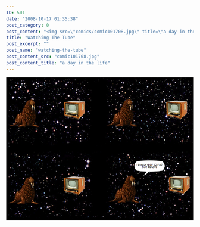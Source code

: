 ```yaml
---
ID: 501
date: "2008-10-17 01:35:38"
post_category: 0
post_content: "<img src=\"comics/comic101708.jpg\" title=\"a day in the life\" />"
title: "Watching The Tube"
post_excerpt: ""
post_name: "watching-the-tube"
post_content_src: "comic101708.jpg"
post_content_title: "a day in the life"
---
```



[![a day in the life](/comics-hi-res/comic101708.jpg)](/comics-hi-res/comic101708.jpg "a day in the life")
